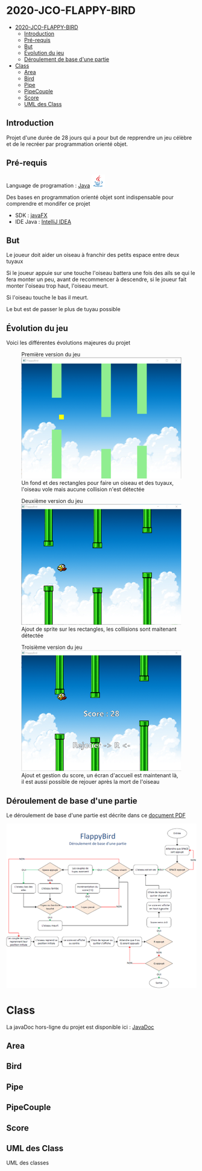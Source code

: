# 2020-JCO-FLAPPY-BIRD

- [2020-JCO-FLAPPY-BIRD](#2020-jco-flappy-bird)
  - [Introduction](#introduction)
  - [Pré-requis](#pré-requis)
  - [But](#but)
  - [Évolution du jeu](#évolution-du-jeu)
  - [Déroulement de base d'une partie](#déroulement-de-base-dune-partie)
- [Class](#class)
  - [Area](#area)
  - [Bird](#bird)
  - [Pipe](#pipe)
  - [PipeCouple](#pipecouple)
  - [Score](#score)
  - [UML des Class](#uml-des-class)

## Introduction
Projet d'une durée de 28 jours qui a pour but de repprendre un jeu célèbre et de le recréer par programmation orienté objet.

## Pré-requis
Language de programation : [Java](https://fr.wikipedia.org/wiki/Java_(langage) "Wikipédia : Java") ![Logo java](img/java_logo.png)

Des bases en programmation orienté objet sont indispensable pour comprendre et mondifer ce projet

* SDK : [javaFX](https://gluonhq.com/products/javafx/ "Page de téléchargement")
* IDE Java : [IntelliJ IDEA](https://www.jetbrains.com/fr-fr/idea/ "Page principale de IntelliJ IDEA")

## But
Le joueur doit aider un oiseau à franchir des petits espace entre deux tuyaux

Si le joueur appuie sur une touche l'oiseau battera une fois des ails se qui le fera monter un peu, avant de recommencer à descendre, si le joueur fait monter l'oiseau trop haut, l'oiseau meurt.

Si l'oiseau touche le bas il meurt.

Le but est de passer le plus de tuyau possible

## Évolution du jeu

Voici les différentes évolutions majeures du projet

<figure>
    <figcaption>Première version du jeu</figcaption>
<img src="img/premiere_version.png" alt="première version du jeu" width="600"/>
Un fond et des rectangles pour faire un oiseau et des tuyaux, l'oiseau vole mais aucune collision n'est détectée
</figure>

<figure>
    <figcaption>Deuxième version du jeu</figcaption>
<img src="img/deuxieme_version.png" alt="première version du jeu" width="600"/>
Ajout de sprite sur les rectangles, les collisions sont maitenant détectée
</figure>

<figure>
    <figcaption>Troisième version du jeu</figcaption>
<img src="img/troisieme_version.png" alt="première version du jeu" width="600"/>
Ajout et gestion du score, un écran d'accueil est maintenant là, il est aussi possible de rejouer après la mort de l'oiseau
</figure>

## Déroulement de base d'une partie
Le déroulement de base d'une partie est décrite dans ce [document PDF](docs/Ordinogramme.pdf)

![Image de l'ordinogramme](img/ordinogramme.png)

# Class
La javaDoc hors-ligne du projet est disponible ici : [JavaDoc](docs/JavaDocs)

## Area

## Bird

## Pipe

## PipeCouple

## Score


## UML des Class
UML des classes
